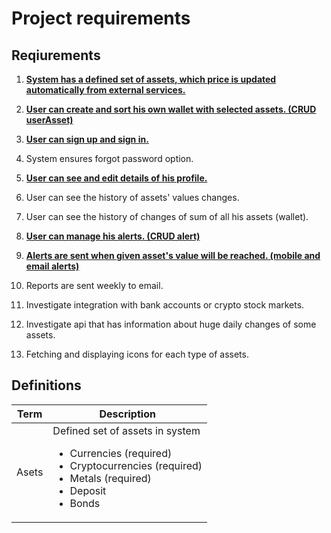 # Project requirements

## Reqiurements

 1. **<u>System has a defined set of assets, which price is updated automatically from external services.</u>**
 
 2. **<u>User can create and sort his own wallet with selected assets. (CRUD userAsset)</u>**
 3. **<u>User can sign up and sign in.</u>**
 4. System ensures forgot password option. 
 5. **<u>User can see and edit details of his profile.</u>**
 6. User can see the history of assets' values changes.
 7. User can see the history of changes of sum of all his assets (wallet).
 8. **<u>User can manage his alerts. (CRUD alert)</u>**
 9. **<u>Alerts are sent when given asset's value will be reached. (mobile and email alerts)</u>**
 10. Reports are sent weekly to email.
 11. Investigate integration with bank accounts or crypto stock markets.
 12. Investigate api that has information about huge daily changes of some assets.
 13. Fetching and displaying icons for each type of assets.

## Definitions 
| Term | Description |
| ----------- | --------------- |
| Asets | Defined set of assets in system <br> <ul><li>Currencies (required)</li> <li>Cryptocurrencies (required)</li> <li>Metals (required)</li> <li>Deposit</li> <li>Bonds</li></ul> |
